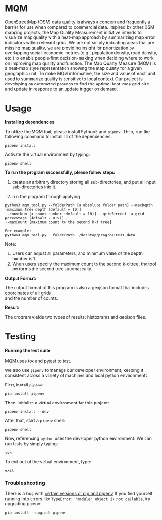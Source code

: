 # MQM

OpenStreetMap (OSM) data quality is always a concern and frequently a barrier for use when compared to commercial data. Inspired by other OSM mapping projects, the Map Quality Measurement initiative intends to visualize map quality with a heat-map approach by summarizing map error indicators within relevant grids. We are not simply indicating areas that are missing map quality, we are providing insight for prioritization by overlapping social-economic metrics (e.g., population density, road density, etc.) to enable people-first decision-making when deciding where to work on improving map quality and function. The Map Quality Measure (MQM) is a heat-map style representation showing the map quality for a given geographic unit. To make MQM informative, the size and value of each unit used to summarize quality is sensitive to local context. Our project is developing an automated process to find the optimal heat-map grid size and update in response to an update trigger on demand.

# Usage

**Installing dependencies**

To utilize the MQM tool, please install Python3 and `pipenv`. Then, run the following command to install all of the dependencies: <br />
```
pipenv install
```
Activate the virtual environment by typing:
```
pipenv shell
```


**To run the program successfully, please follow steps:** <br />
1. create an arbitrary directory storing all sub-directories, and put all input sub-directories into it. <br />

2. run the program through applying <br />

```
python3 mqm_tool.py --folderPath [a absolute folder path] --maxDepth [maximum tree depth (default = 10)]
--countNum [a count number (default = 10)] --gridPercent [a grid percentage (default = 0.9)]
--maxCount [maximum count to the second k-d tree]

For example:
python3 mqm_tool.py --folderPath ~/desktop/program/test_data 
```

Note:

1. Users can adjust all parameters, and minimum value of the depth number is 1.<br />
2. When users specify the maximum count to the second k-d tree, the tool performs the second tree automatically. <br />

**Output Format:**

The output format of this program is also a geojson format that includes coordinates of all grids <br />
and the number of counts.

**Result:**

The program yields two types of results: histograms and geojson files.

# Testing

#### Running the test suite

MQM uses [tox](https://tox.readthedocs.io/en/latest/) and [pytest](https://docs.pytest.org/en/latest/index.html) to test. 

We also use `pipenv` to manage our developer environment, keeping it consistent across a variety of machines and local
python environments.

First, install `pipenv`:
```
pip install pipenv
```

Then, initialize a virtual environment for this project:
```
pipenv install --dev
```

After that, start a `pipenv` shell:
```
pipenv shell
```

Now, referencing `python` uses the developer python environment. We can run tests by simply typing:
```
tox
```

To exit out of the virtual environment, type:
```
exit
```

### Troubleshooting

There is a bug with [certain versions of pip and pipenv](https://github.com/pypa/pipenv/issues/2924#issuecomment-427351356p).
If you find yourself running into errors like `TypeError: 'module' object is not callable`, try upgrading pipenv:
```
pip install --upgrade pipenv
```

